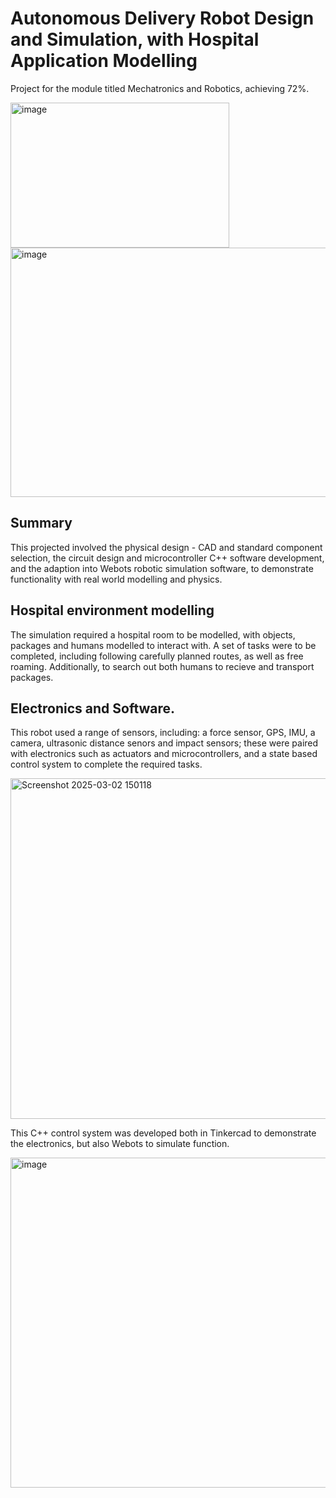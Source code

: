 # Autonomous Delivery Robot Design and Simulation, with Hospital Application Modelling

Project for the module titled Mechatronics and Robotics, achieving 72%.


<img width="350" height="232" alt="image" src="https://github.com/user-attachments/assets/057e5b05-26e1-4d77-875d-2c5741402ec6" />


<img width="712" height="399" alt="image" src="https://github.com/user-attachments/assets/e471f7a7-e665-4514-a936-bb2f0481269f" />


## Summary
This projected involved the physical design - CAD and standard component selection, the circuit design and microcontroller C++ software development, and the adaption into Webots robotic simulation software, to demonstrate functionality with real world modelling and physics.

## Hospital environment modelling
The simulation required a hospital room to be modelled, with objects, packages and humans modelled to interact with. A set of tasks were to be completed, including following carefully planned routes, as well as free roaming. Additionally, to search out both humans to recieve and transport packages.

## Electronics and Software.
This robot used a range of sensors, including: a force sensor, GPS, IMU, a camera, ultrasonic distance senors and impact sensors; these were paired with electronics such as actuators and microcontrollers, and a state based control system to complete the required tasks.

<img width="600" height="545" alt="Screenshot 2025-03-02 150118" src="https://github.com/user-attachments/assets/ac31ee86-6496-428f-be31-ed8de17f833c" />

This C++ control system was developed both in Tinkercad to demonstrate the electronics, but also Webots to simulate function.


<img width="669" height="528" alt="image" src="https://github.com/user-attachments/assets/b57ef3d1-3dae-4886-ab52-8946d98ef15d" /> 
